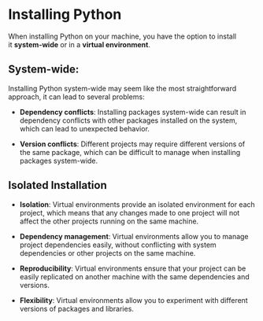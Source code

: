 # Installing Python

When installing Python on your machine, you have the option to install it **system-wide** or in a **virtual environment**.

## System-wide: 

Installing Python system-wide may seem like the most straightforward approach, it can lead to several problems:

- **Dependency conflicts**: Installing packages system-wide can result in dependency conflicts with other packages installed on the system, which can lead to unexpected behavior.

- **Version conflicts**: Different projects may require different versions of the same package, which can be difficult to manage when installing packages system-wide.

## Isolated Installation

- **Isolation**: Virtual environments provide an isolated environment for each project, which means that any changes made to one project will not affect the other projects running on the same machine.

- **Dependency management**: Virtual environments allow you to manage project dependencies easily, without conflicting with system dependencies or other projects on the same machine.

- **Reproducibility**: Virtual environments ensure that your project can be easily replicated on another machine with the same dependencies and versions.

- **Flexibility**: Virtual environments allow you to experiment with different versions of packages and libraries.

  


